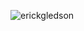 <p align="left"> <img src="https://komarev.com/ghpvc/?username=erickgledson" alt="erickgledson" /> </p>

